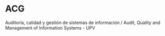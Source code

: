 # ACG
Auditoría, calidad y gestión de sistemas de información / Audit, Quality and Management of Information Systems - UPV
